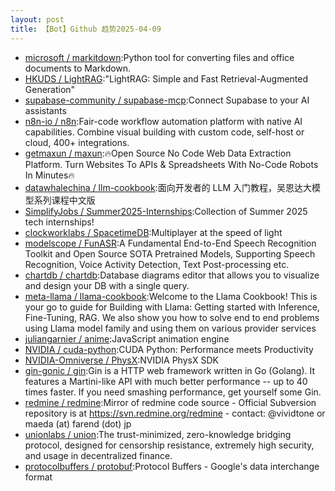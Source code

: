```yaml
---
layout: post
title: 【Bot】Github 趋势2025-04-09
---
```


* [microsoft / markitdown](https://github.com/microsoft/markitdown):Python tool for converting files and office documents to Markdown.
* [HKUDS / LightRAG](https://github.com/HKUDS/LightRAG):"LightRAG: Simple and Fast Retrieval-Augmented Generation"
* [supabase-community / supabase-mcp](https://github.com/supabase-community/supabase-mcp):Connect Supabase to your AI assistants
* [n8n-io / n8n](https://github.com/n8n-io/n8n):Fair-code workflow automation platform with native AI capabilities. Combine visual building with custom code, self-host or cloud, 400+ integrations.
* [getmaxun / maxun](https://github.com/getmaxun/maxun):🔥Open Source No Code Web Data Extraction Platform. Turn Websites To APIs & Spreadsheets With No-Code Robots In Minutes🔥
* [datawhalechina / llm-cookbook](https://github.com/datawhalechina/llm-cookbook):面向开发者的 LLM 入门教程，吴恩达大模型系列课程中文版
* [SimplifyJobs / Summer2025-Internships](https://github.com/SimplifyJobs/Summer2025-Internships):Collection of Summer 2025 tech internships!
* [clockworklabs / SpacetimeDB](https://github.com/clockworklabs/SpacetimeDB):Multiplayer at the speed of light
* [modelscope / FunASR](https://github.com/modelscope/FunASR):A Fundamental End-to-End Speech Recognition Toolkit and Open Source SOTA Pretrained Models, Supporting Speech Recognition, Voice Activity Detection, Text Post-processing etc.
* [chartdb / chartdb](https://github.com/chartdb/chartdb):Database diagrams editor that allows you to visualize and design your DB with a single query.
* [meta-llama / llama-cookbook](https://github.com/meta-llama/llama-cookbook):Welcome to the Llama Cookbook! This is your go to guide for Building with Llama: Getting started with Inference, Fine-Tuning, RAG. We also show you how to solve end to end problems using Llama model family and using them on various provider services
* [juliangarnier / anime](https://github.com/juliangarnier/anime):JavaScript animation engine
* [NVIDIA / cuda-python](https://github.com/NVIDIA/cuda-python):CUDA Python: Performance meets Productivity
* [NVIDIA-Omniverse / PhysX](https://github.com/NVIDIA-Omniverse/PhysX):NVIDIA PhysX SDK
* [gin-gonic / gin](https://github.com/gin-gonic/gin):Gin is a HTTP web framework written in Go (Golang). It features a Martini-like API with much better performance -- up to 40 times faster. If you need smashing performance, get yourself some Gin.
* [redmine / redmine](https://github.com/redmine/redmine):Mirror of redmine code source - Official Subversion repository is at https://svn.redmine.org/redmine - contact: @vividtone or maeda (at) farend (dot) jp
* [unionlabs / union](https://github.com/unionlabs/union):The trust-minimized, zero-knowledge bridging protocol, designed for censorship resistance, extremely high security, and usage in decentralized finance.
* [protocolbuffers / protobuf](https://github.com/protocolbuffers/protobuf):Protocol Buffers - Google's data interchange format
